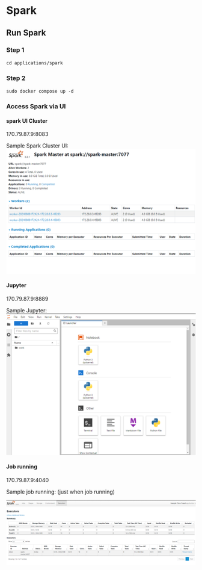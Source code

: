 # Spark

## Run Spark
### Step 1
```
cd applications/spark
```
### Step 2
```
sudo docker compose up -d
```

### Access Spark via UI
#### spark UI Cluster

170.79.87.9:8083 

Sample Spark Cluster UI:
![image](./assets/spark-cluster-ui.png)

#### Jupyter
170.79.87.9:8889 

Sample Jupyter:
![image](./assets/jupyter.png)

#### Job running
170.79.87.9:4040 

Sample job running:
(just when job running)

![image](./assets/job-spark-running.png)

